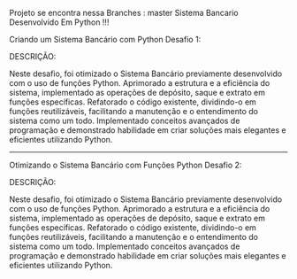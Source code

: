 Projeto se encontra nessa Branches : master
Sistema Bancario Desenvolvido Em Python  !!!

Criando um Sistema Bancário com Python
Desafio 1:

DESCRIÇÃO:

Neste desafio, foi otimizado o Sistema Bancário previamente desenvolvido com o uso de funções Python. 
Aprimorado a estrutura e a eficiência do sistema, implementado as operações de depósito, saque e extrato em funções específicas. 
Refatorado o código existente, dividindo-o em funções reutilizáveis, facilitando a manutenção e o entendimento do sistema como um todo. 
Implementado conceitos avançados de programação e demonstrado habilidade em criar soluções mais elegantes e eficientes utilizando Python.


---------------------------------------

Otimizando o Sistema Bancário com Funções Python
Desafio 2:

DESCRIÇÃO:

Neste desafio, foi otimizado o Sistema Bancário previamente desenvolvido com o uso de funções Python. 
Aprimorado a estrutura e a eficiência do sistema, implementado as operações de depósito, saque e extrato em funções específicas. 
Refatorado o código existente, dividindo-o em funções reutilizáveis, facilitando a manutenção e o entendimento do sistema como um todo. 
Implementado conceitos avançados de programação e demonstrado habilidade em criar soluções mais elegantes e eficientes utilizando Python.







